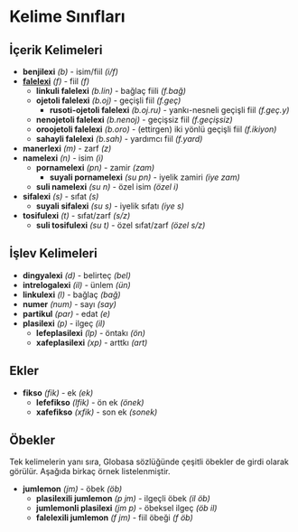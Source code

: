 <h1>Kelime Sınıfları</h1>
<p>
</p>
<h2>İçerik Kelimeleri</h2>
<ul>
	<li><strong>benjilexi</strong> <em>(b)</em> - isim/fiil <em>(i/f)</em></li>
	<li><strong><a href="./inharelexi.html#falelexili_klase">falelexi</a></strong> <em>(f)</em> - fiil <em>(f)</em>
		<ul>
			<li><strong>linkuli falelexi</strong> <em>(b.lin)</em> - bağlaç fiili <em>(f.bağ)</em></li>
			<li><strong>ojetoli falelexi</strong> <em>(b.oj)</em> - geçişli fiil <em>(f.geç)</em>
				<ul>
					<li><strong>rusoti-ojetoli falelexi</strong> <em>(b.oj.ru)</em> - yankı-nesneli geçişli fiil
						<em>(f.geç.y)</em>
					</li>
				</ul>
			</li>
			<li><strong>nenojetoli falelexi</strong> <em>(b.nenoj)</em> - geçişsiz fiil <em>(f.geçişsiz)</em></li>
			<li><strong>oroojetoli falelexi</strong> <em>(b.oro)</em> - (ettirgen) iki yönlü geçişli fiil
				<em>(f.ikiyon)</em>
			</li>
			<li><strong>sahayli falelexi</strong> <em>(b.sah)</em> - yardımcı fiil <em>(f.yard)</em></li>
		</ul>
	</li>
	<li><strong>manerlexi</strong> <em>(m)</em> - zarf <em>(z)</em></li>
	<li><strong>namelexi</strong> <em>(n)</em> - isim <em>(i)</em>
		<ul>
			<li><strong>pornamelexi</strong> <em>(pn)</em> - zamir <em>(zam)</em>
				<ul>
					<li><strong>suyali pornamelexi</strong> <em>(su pn)</em> - iyelik zamiri <em>(iye zam)</em></li>
				</ul>
			</li>
			<li><strong>suli namelexi</strong> <em>(su n)</em> - özel isim <em>(özel i)</em></li>
		</ul>
	</li>
	<li><strong>sifalexi</strong> <em>(s)</em> - sıfat <em>(s)</em>
		<ul>
			<li><strong>suyali sifalexi</strong> <em>(su s)</em> - iyelik sıfatı <em>(iye s)</em></li>
		</ul>
	</li>
	<li><strong>tosifulexi</strong> <em>(t)</em> - sıfat/zarf <em>(s/z)</em>
		<ul>
			<li><strong>suli tosifulexi</strong> <em>(su t)</em> - özel sıfat/zarf <em>(özel s/z)</em></li>
		</ul>
	</li>
</ul>
<h2>İşlev Kelimeleri</h2>
<ul>
	<li><strong>dingyalexi</strong> <em>(d)</em> - belirteç <em>(bel)</em></li>
	<li><strong>intrelogalexi</strong> <em>(il)</em> - ünlem <em>(ün)</em></li>
	<li><strong>linkulexi</strong> <em>(l)</em> - bağlaç <em>(bağ)</em></li>
	<li><strong>numer</strong> <em>(num)</em> - sayı <em>(say)</em></li>
	<li><strong>partikul</strong> <em>(par)</em> - edat <em>(e)</em></li>
	<li><strong>plasilexi</strong> <em>(p)</em> - ilgeç <em>(il)</em>
		<ul>
			<li><strong>lefeplasilexi</strong> <em>(lp)</em> - öntakı <em>(ön)</em></li>
			<li><strong>xafeplasilexi</strong> <em>(xp)</em> - arttkı <em>(art)</em></li>
		</ul>
	</li>
</ul>
<h2>Ekler</h2>
<ul>
	<li><strong>fikso</strong> <em>(fik)</em> - ek <em>(ek)</em>
		<ul>
			<li><strong>lefefikso</strong> <em>(lfik)</em> - ön ek <em>(önek)</em></li>
			<li><strong>xafefikso</strong> <em>(xfik)</em> - son ek <em>(sonek)</em></li>
		</ul>
	</li>
</ul>
<h2>Öbekler</h2>
<p>Tek kelimelerin yanı sıra, Globasa sözlüğünde çeşitli öbekler de girdi olarak görülür. Aşağıda birkaç örnek
	listelenmiştir.</p>
<ul>
	<li><strong>jumlemon</strong> <em>(jm)</em> - öbek <em>(öb)</em>
		<ul>
			<li><strong>plasilexili jumlemon</strong> <em>(p jm)</em> - ilgeçli öbek <em>(il öb)</em></li>
			<li><strong>jumlemonli plasilexi</strong> <em>(jm p)</em> - öbeksel ilgeç <em>(öb il)</em></li>
			<li><strong>falelexili jumlemon</strong> <em>(f jm)</em> - fiil öbeği <em>(f öb)</em></li>
		</ul>
	</li>
</ul>
<p></p>
